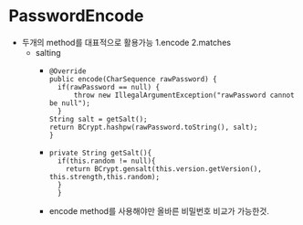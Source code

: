 # PasswordEncode
* 두개의 method를 대표적으로 활용가능 1.encode 2.matches
  * salting
    *     @Override
          public encode(CharSequence rawPassword) {
            if(rawPassword == null) {
                throw new IllegalArgumentException("rawPassword cannot be null");
            }
          String salt = getSalt();
          return BCrypt.hashpw(rawPassword.toString(), salt);
          }
    *     private String getSalt(){
            if(this.random != null){
              return BCrypt.gensalt(this.version.getVersion(), this.strength,this.random);
            }
            }
    * encode method를 사용해야만 올바른 비밀번호 비교가 가능한것.